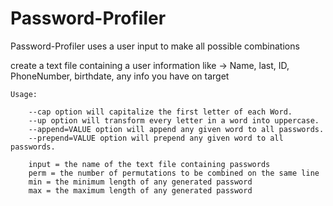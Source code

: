 # Password-Profiler 

Password-Profiler uses a user input to make all possible combinations

create a text file containing a user information like -> Name, last, ID, PhoneNumber, birthdate, any info you have on target

    Usage: 

        --cap option will capitalize the first letter of each Word.
        --up option will transform every letter in a word into uppercase.
        --append=VALUE option will append any given word to all passwords.
        --prepend=VALUE option will prepend any given word to all passwords.

        input = the name of the text file containing passwords
        perm = the number of permutations to be combined on the same line
        min = the minimum length of any generated password
        max = the maximum length of any generated password
